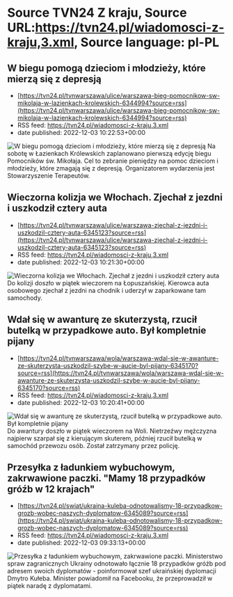 # Source TVN24 Z kraju, Source URL:https://tvn24.pl/wiadomosci-z-kraju,3.xml, Source language: pl-PL

## W biegu pomogą dzieciom i młodzieży, które mierzą się z depresją
 - [https://tvn24.pl/tvnwarszawa/ulice/warszawa-bieg-pomocnikow-sw-mikolaja-w-lazienkach-krolewskich-6344994?source=rss](https://tvn24.pl/tvnwarszawa/ulice/warszawa-bieg-pomocnikow-sw-mikolaja-w-lazienkach-krolewskich-6344994?source=rss)
 - RSS feed: https://tvn24.pl/wiadomosci-z-kraju,3.xml
 - date published: 2022-12-03 10:22:53+00:00

<img alt="W biegu pomogą dzieciom i młodzieży, które mierzą się z depresją" src="https://tvn24.pl/najnowsze/cdn-zdjecie-b2mcaa-bieg-pomocnikow-sw-mikolaja-w-warszawie-6345075/alternates/LANDSCAPE_1280" />
    Na sobotę w Łazienkach Królewskich zaplanowano pierwszą edycję biegu Pomocników św. Mikołaja. Cel to zebranie pieniędzy na pomoc dzieciom i młodzieży, które zmagają się z depresją. Organizatorem wydarzenia jest Stowarzyszenie Terapeutów.

## Wieczorna kolizja we Włochach. Zjechał z jezdni i uszkodził cztery auta
 - [https://tvn24.pl/tvnwarszawa/ulice/warszawa-zjechal-z-jezdni-i-uszkodzil-cztery-auta-6345123?source=rss](https://tvn24.pl/tvnwarszawa/ulice/warszawa-zjechal-z-jezdni-i-uszkodzil-cztery-auta-6345123?source=rss)
 - RSS feed: https://tvn24.pl/wiadomosci-z-kraju,3.xml
 - date published: 2022-12-03 10:21:30+00:00

<img alt="Wieczorna kolizja we Włochach. Zjechał z jezdni i uszkodził cztery auta" src="https://tvn24.pl/tvnwarszawa/najnowsze/cdn-zdjecie-eykfiq-kolizja-na-lopuszanskiej-6345107/alternates/LANDSCAPE_1280" />
    Do kolizji doszło w piątek wieczorem na Łopuszańskiej. Kierowca auta osobowego zjechał z jezdni na chodnik i uderzył w zaparkowane tam samochody.

## Wdał się w awanturę ze skuterzystą, rzucił butelką w przypadkowe auto. Był kompletnie pijany
 - [https://tvn24.pl/tvnwarszawa/wola/warszawa-wdal-sie-w-awanture-ze-skuterzysta-uszkodzil-szybe-w-aucie-byl-pijany-6345170?source=rss](https://tvn24.pl/tvnwarszawa/wola/warszawa-wdal-sie-w-awanture-ze-skuterzysta-uszkodzil-szybe-w-aucie-byl-pijany-6345170?source=rss)
 - RSS feed: https://tvn24.pl/wiadomosci-z-kraju,3.xml
 - date published: 2022-12-03 10:20:41+00:00

<img alt="Wdał się w awanturę ze skuterzystą, rzucił butelką w przypadkowe auto. Był kompletnie pijany" src="https://tvn24.pl/najnowsze/cdn-zdjecie-2w6i8q-do-zdarzenia-doszlo-na-kolejowej-6345161/alternates/LANDSCAPE_1280" />
    Do awantury doszło w piątek wieczorem na Woli. Nietrzeźwy mężczyzna najpierw szarpał się z kierującym skuterem, później rzucił butelką w samochód przewozu osób. Został zatrzymany przez policję.

## Przesyłka z ładunkiem wybuchowym, zakrwawione paczki. "Mamy 18 przypadków gróźb w 12 krajach"
 - [https://tvn24.pl/swiat/ukraina-kuleba-odnotowalismy-18-przypadkow-grozb-wobec-naszych-dyplomatow-6345089?source=rss](https://tvn24.pl/swiat/ukraina-kuleba-odnotowalismy-18-przypadkow-grozb-wobec-naszych-dyplomatow-6345089?source=rss)
 - RSS feed: https://tvn24.pl/wiadomosci-z-kraju,3.xml
 - date published: 2022-12-03 09:33:13+00:00

<img alt="Przesyłka z ładunkiem wybuchowym, zakrwawione paczki. " src="https://tvn24.pl/najnowsze/cdn-zdjecie-ie8ap6-dmytro-kuleba-zorganizowal-spotkanie-z-ukrainskimi-dyplomatami-6345102/alternates/LANDSCAPE_1280" />
    Ministerstwo spraw zagranicznych Ukrainy odnotowało łącznie 18 przypadków gróźb pod adresem swoich dyplomatów - poinformował szef ukraińskiej dyplomacji Dmytro Kułeba. Minister powiadomił na Facebooku, że przeprowadził w piątek naradę z dyplomatami.
